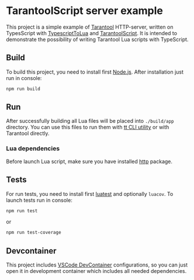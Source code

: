 # TarantoolScript server example

This project is a simple example of [Tarantool](https://www.tarantool.io/en/) HTTP-server, written on TypesScript with [TypescriptToLua](https://typescripttolua.github.io/) and [TarantoolScript](https://github.com/vitaliy-art/tarantoolscript). It is intended to demonstrate the possibility of writing Tarantool Lua scripts with TypeScript.

## Build

To build this project, you need to install first [Node.js](https://nodejs.org/). After installation just run in console:

```bash
npm run build
```

## Run

After successfully building all Lua files will be placed into `./build/app` directory. You can use this files to run them with [tt CLI utility](https://www.tarantool.io/en/doc/latest/reference/tooling/tt_cli/) or with Tarantool directly.

### Lua dependencies

Before launch Lua script, make sure you have installed [http](https://github.com/tarantool/http) package.

## Tests

For run tests, you need to install first [luatest](https://github.com/tarantool/luatest) and optionally `luacov`. To launch tests run in console:

```bash
npm run test
```

or

```bash
npm run test-coverage
```

## Devcontainer

This project includes [VSCode DevContainer](https://code.visualstudio.com/docs/devcontainers/tutorial) configurations, so you can just open it in development container which includes all needed dependencies.
